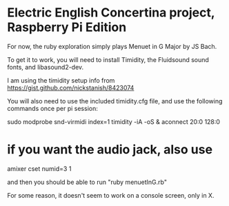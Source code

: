# Electric English Concertina project, Raspberry Pi Edition

For now, the ruby exploration simply plays Menuet in G Major by JS Bach.

To get it to work, you will need to install Timidity, the Fluidsound sound fonts, and libasound2-dev.

I am using the timidity setup info from https://gist.github.com/nickstanish/8423074

You will also need to use the included timidity.cfg file, and use the following commands once per pi session:

sudo modprobe snd-virmidi index=1
timidity -iA -oS &
aconnect 20:0 128:0
# if you want the audio jack, also use
amixer cset numid=3 1

and then you should be able to run "ruby menuetInG.rb"

For some reason, it doesn't seem to work on a console screen, only in X.

